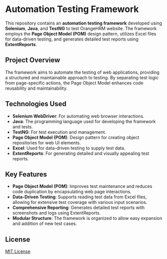 # Automation Testing Framework

This repository contains an **automation testing framework** developed using **Selenium**, **Java**, and **TestNG** to test OrangeHRM website. The framework employs the **Page Object Model (POM)** design pattern, utilizes Excel files for data-driven testing, and generates detailed test reports using **ExtentReports**.

## Project Overview

The framework aims to automate the testing of web applications, providing a structured and maintainable approach to testing. By separating test logic from page-specific actions, the Page Object Model enhances code reusability and maintainability.

## Technologies Used

- **Selenium WebDriver**: For automating web browser interactions.
- **Java**: The programming language used for developing the framework and tests.
- **TestNG**: For test execution and management.
- **Page Object Model (POM)**: Design pattern for creating object repositories for web UI elements.
- **Excel**: Used for data-driven testing to supply test data.
- **ExtentReports**: For generating detailed and visually appealing test reports.

## Key Features

- **Page Object Model (POM)**: Improves test maintenance and reduces code duplication by encapsulating web page interactions.
- **Data-Driven Testing**: Supports reading test data from Excel files, allowing for extensive test coverage with various input scenarios.
- **Comprehensive Reporting**: Generates detailed test reports with screenshots and logs using ExtentReports.
- **Modular Structure**: The framework is organized to allow easy expansion and addition of new test cases.
## License
[MIT License](LICENSE)
